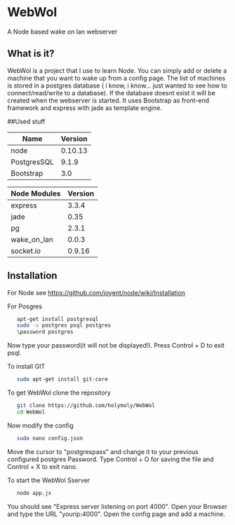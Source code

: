 # WebWol


A Node based wake on lan webserver

## What is it?

WebWol is a project that I use to learn Node. 
You can simply add or delete a machine that you want to wake up from a config page. The list of machines is stored in a postgres database ( i know, i know... just wanted to see how to connect/read/write to a database). If the database doesnt exist it will be created when the webserver is started.
It uses Bootstrap as front-end framework and express with jade as template engine.

##Used stuff

|Name         |Version  |
|-------------|---------|
| node        | 0.10.13 |
| PostgresSQL | 9.1.9   |
| Bootstrap   | 3.0     |

|Node Modules |Version  |
|-------------|---------|
| express     | 3.3.4   |
| jade        | 0.35    |
| pg          | 2.3.1   |
| wake_on_lan | 0.0.3   |
| socket.io   | 0.9.16  |

## Installation

For Node see https://github.com/joyent/node/wiki/Installation

For Posgres 
```bash
   apt-get install postgresql
   sudo -u postgres psql postgres
   \password postgres
```

Now type your password(it will not be displayed!).
Press Control + D to exit psql. 

To install GIT
```bash
   sudo apt-get install git-core
```

To get WebWol clone the repository
```bash
   git clone https://github.com/holymoly/WebWol
   cd WebWol
```

Now modify the config
```bash
   sudo nano config.json
```
Move the cursor to "postgrespass" and change it to your previous configured postgres Password.
Type Control + O for saving the file and Control + X to exit nano.

To start the WebWol Sserver
```bash
   node app.js
```
You should see "Express server listening on port 4000". Open your Browser and type the URL "yourip:4000".
Open the config page and add a machine.

